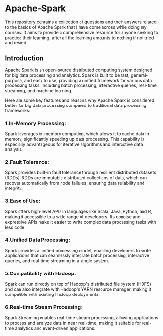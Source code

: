 # Apache-Spark

This repository contains a collection of questions and their answers related to the basics of Apache Spark that I have come across while doing my courses. It aims to provide a comprehensive resource for anyone seeking to practice their learning, after all the learning amounts to nothing if not tried and tested.

## Introduction  

Apache Spark is an open-source distributed computing system designed for big data processing and analytics. Spark is built to be fast, general-purpose, and easy to use, providing a unified framework for various data processing tasks, including batch processing, interactive queries, real-time streaming, and machine learning.  

Here are some key features and reasons why Apache Spark is considered better for big data processing compared to traditional data processing frameworks:    

### 1.In-Memory Processing:  
Spark leverages in-memory computing, which allows it to cache data in memory, significantly speeding up data processing. This capability is especially advantageous for iterative algorithms and interactive data analysis.  

### 2.Fault Tolerance:  
Spark provides built-in fault tolerance through resilient distributed datasets (RDDs). RDDs are immutable distributed collections of data, which can recover automatically from node failures, ensuring data reliability and integrity.  

### 3.Ease of Use:  
Spark offers high-level APIs in languages like Scala, Java, Python, and R, making it accessible to a wide range of developers. Its concise and expressive APIs make it easier to write complex data processing tasks with less code.  

### 4.Unified Data Processing:  
Spark provides a unified processing model, enabling developers to write applications that can seamlessly integrate batch processing, interactive queries, and real-time streaming in a single system.  

### 5.Compatibility with Hadoop:  
Spark can run directly on top of Hadoop's distributed file system (HDFS) and can also integrate with Hadoop's YARN resource manager, making it compatible with existing Hadoop deployments.  

### 6.Real-time Stream Processing:  
Spark Streaming enables real-time stream processing, allowing applications to process and analyze data in near real-time, making it suitable for real-time analytics and event-driven applications.  
